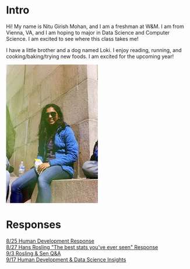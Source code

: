 # Intro

Hi! My name is Nitu Girish Mohan, and I am a freshman at W&M. I am from Vienna, VA, and I am hoping to major in Data Science and Computer Science. I am excited to see where this class takes me!  

I have a little brother and a dog named Loki. I enjoy reading, running, and cooking/baking/trying new foods. I am excited for the upcoming year!  

![](IMG_33445.JPG)

# Responses

[8/25 Human Development Response](Blumenstock.md)     
[8/27 Hans Rosling "The best stats you've ever seen" Response](Rosling_Response.md)    
[9/3 Rosling & Sen Q&A](IntroResponse.md)      
[9/17 Human Development & Data Science Insights](Insights1.md)
